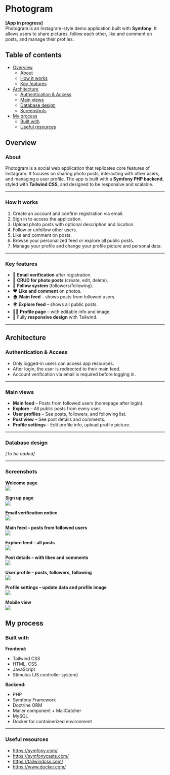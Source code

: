# Photogram

**[App in progress]**  
Photogram is an Instagram-style demo application built with **Symfony**. It allows users to share pictures, follow each other, like and comment on posts, and manage their profiles.

## Table of contents

- [Overview](#overview)
  - [About](#about)
  - [How it works](#how-it-works)
  - [Key features](#key-features)
- [Architecture](#architecture)
  - [Authentication & Access](#authentication--access)
  - [Main views](#main-views)
  - [Database design](#database-design)
  - [Screenshots](#screenshots)
- [My process](#my-process)
  - [Built with](#built-with)
  - [Useful resources](#useful-resources)

## Overview

### About

Photogram is a social web application that replicates core features of Instagram. It focuses on sharing photo posts, interacting with other users, and managing a user profile. The app is built with a **Symfony PHP backend**, styled with **Tailwind CSS**, and designed to be responsive and scalable.

---

### How it works

1. Create an account and confirm registration via email.
2. Sign in to access the application.
3. Upload photo posts with optional description and location.
4. Follow or unfollow other users.
5. Like and comment on posts.
6. Browse your personalized feed or explore all public posts.
7. Manage your profile and change your profile picture and personal data.

---

### Key features

- 🔐 **Email verification** after registration.
- 🧾 **CRUD for photo posts** (create, edit, delete).
- 👥 **Follow system** (followers/following).
- ❤️ **Like and comment** on photos.
- 🏠 **Main feed** – shows posts from followed users.
- 🌍 **Explore feed** – shows all public posts.
- 🧑‍💼 **Profile page** – with editable info and image.
- 📱 Fully **responsive design** with Tailwind.

---

## Architecture

### Authentication & Access

- Only logged-in users can access app resources.
- After login, the user is redirected to their main feed.
- Account verification via email is required before logging in.

---

### Main views

- **Main feed** – Posts from followed users (homepage after login).
- **Explore** – All public posts from every user.
- **User profiles** – See posts, followers, and following list.
- **Post view** – See post details and comments.
- **Profile settings** – Edit profile info, upload profile picture.

---

### Database design

_[To be added]_

---

### Screenshots

**Welcome page**  
![](/readme/welcome.png)

**Sign up page**  
![](/readme/sign-up.png)

**Email verification notice**  
![](/readme/email-verification.png)

**Main feed – posts from followed users**  
![](/readme/main-feed.png)

**Explore feed – all posts**  
![](/readme/explore.png)

**Post details – with likes and comments**  
![](/readme/post-details.png)

**User profile – posts, followers, following**  
![](/readme/profile.png)

**Profile settings – update data and profile image**  
![](/readme/profile-settings.png)

**Mobile view**  
![](/readme/mobile.png)

## My process

### Built with

**Frontend:**

- Tailwind CSS
- HTML, CSS
- JavaScript
- Stimulus (JS controller system)

**Backend:**

- PHP
- Symfony Framework
- Doctrine ORM
- Mailer component + MailCatcher
- MySQL
- Docker for containerized environment

---

### Useful resources

- https://symfony.com/
- https://symfonycasts.com/
- https://tailwindcss.com/
- https://www.docker.com/
